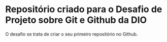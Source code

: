 # Repositório criado para o Desafio de Projeto sobre Git e Github da DIO
O desafio se trata de criar o seu primeiro repositório no Github.
